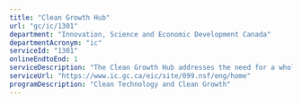 ```yaml
---
title: "Clean Growth Hub"
url: "gc/ic/1301"
department: "Innovation, Science and Economic Development Canada"
departmentAcronym: "ic"
serviceId: "1301"
onlineEndtoEnd: 1
serviceDescription: "The Clean Growth Hub addresses the need for a whole-of-government focal point for clean technology focused on supporting companies and projects, coordinating programs and tracking results. The Hub connects clean technology producers and users to programs and services that may be right for them and also helps answer questions regarding policy, regulatory, procurement, standards as well as skills and training issues. The Hub also advances the Clean Technology and Innovation pillar of the Pan-Canadian Framework on Clean Growth and Climate Change, and is part of the Innovation and Skills Plan."
serviceUrl: "https://www.ic.gc.ca/eic/site/099.nsf/eng/home"
programDescription: "Clean Technology and Clean Growth"
---
```


